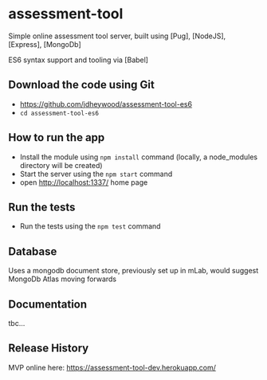 assessment-tool
===============

Simple online assessment tool server, built using [Pug], [NodeJS], [Express], [MongoDb]

ES6 syntax support and tooling via [Babel]


## Download the code using Git

+ https://github.com/jdheywood/assessment-tool-es6
+ `cd assessment-tool-es6`

## How to run the app

+ Install the module using `npm install` command (locally, a node_modules directory will be created)
+ Start the server using the `npm start` command
+ open [http://localhost:1337/](http://localhost:1337/) home page


## Run the tests
+ Run the tests using the `npm test` command


## Database

Uses a mongodb document store, previously set up in mLab, would suggest MongoDb Atlas moving forwards


## Documentation

tbc...


## Release History

MVP online here: https://assessment-tool-dev.herokuapp.com/
